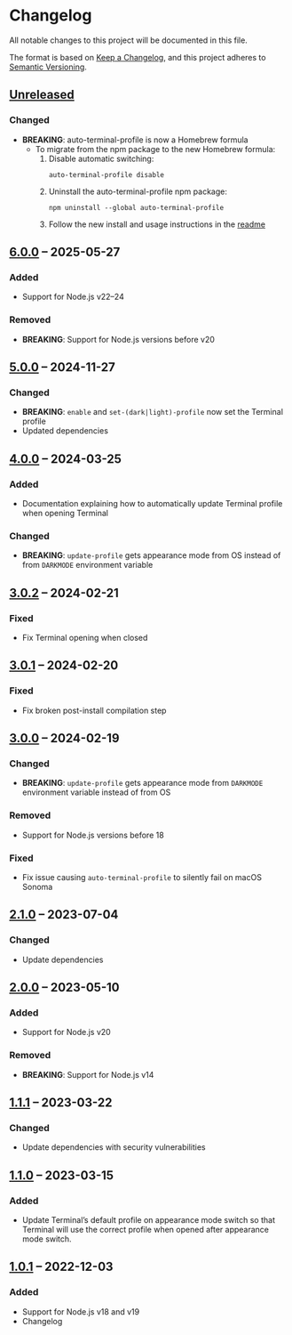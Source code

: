 # Changelog

All notable changes to this project will be documented in this file.

The format is based on [Keep a Changelog](https://keepachangelog.com/en/1.0.0/),
and this project adheres to [Semantic Versioning](https://semver.org/spec/v2.0.0.html).

## [Unreleased](https://github.com/patrik-csak/auto-terminal-profile/compare/v6.0.0...HEAD)

### Changed

- **BREAKING**: auto-terminal-profile is now a Homebrew formula
	- To migrate from the npm package to the new Homebrew formula:
		1. Disable automatic switching:
			```shell
			auto-terminal-profile disable
			```
		1. Uninstall the auto-terminal-profile npm package:
			```shell
			npm uninstall --global auto-terminal-profile
			```
		 1. Follow the new install and usage instructions in the [readme](readme.md)

## [6.0.0](https://github.com/patrik-csak/auto-terminal-profile/compare/v5.0.0...v6.0.0) – 2025-05-27

### Added

- Support for Node.js v22–24

### Removed

- **BREAKING**: Support for Node.js versions before v20

## [5.0.0](https://github.com/patrik-csak/auto-terminal-profile/compare/v4.0.0...v5.0.0) – 2024-11-27

### Changed

- **BREAKING**: `enable` and `set-(dark|light)-profile` now set the Terminal profile
- Updated dependencies

## [4.0.0](https://github.com/patrik-csak/auto-terminal-profile/compare/v3.0.2...v4.0.0) – 2024-03-25

### Added

- Documentation explaining how to automatically update Terminal profile when opening Terminal

### Changed

- **BREAKING**: `update-profile` gets appearance mode from OS instead of from `DARKMODE` environment variable

## [3.0.2](https://github.com/patrik-csak/auto-terminal-profile/compare/v3.0.1...v3.0.2) – 2024-02-21

### Fixed

- Fix Terminal opening when closed

## [3.0.1](https://github.com/patrik-csak/auto-terminal-profile/compare/v3.0.0...v3.0.1) – 2024-02-20

### Fixed

- Fix broken post-install compilation step

## [3.0.0](https://github.com/patrik-csak/auto-terminal-profile/compare/v2.1.0...v3.0.0) – 2024-02-19

### Changed

- **BREAKING**: `update-profile` gets appearance mode from `DARKMODE` environment variable instead of from OS

### Removed

- Support for Node.js versions before 18

### Fixed

- Fix issue causing `auto-terminal-profile` to silently fail on macOS Sonoma

## [2.1.0](https://github.com/patrik-csak/auto-terminal-profile/compare/v2.0.0...v2.1.0) – 2023-07-04

### Changed

- Update dependencies

## [2.0.0](https://github.com/patrik-csak/auto-terminal-profile/compare/v1.1.1...v2.0.0) – 2023-05-10

### Added

- Support for Node.js v20

### Removed

- **BREAKING**: Support for Node.js v14

## [1.1.1](https://github.com/patrik-csak/auto-terminal-profile/compare/v1.1.0...v1.1.1) – 2023-03-22

### Changed

- Update dependencies with security vulnerabilities

## [1.1.0](https://github.com/patrik-csak/auto-terminal-profile/compare/v1.0.1...v1.1.0) – 2023-03-15

### Added

- Update Terminal’s default profile on appearance mode switch so that Terminal will use the correct profile when opened after appearance mode switch.

## [1.0.1](https://github.com/patrik-csak/auto-terminal-profile/compare/v1.0.0...v1.0.1) – 2022-12-03

### Added

- Support for Node.js v18 and v19
- Changelog
